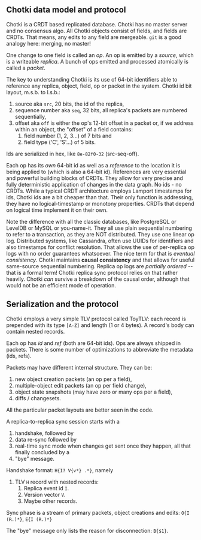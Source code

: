 ##  Chotki data model and protocol

Chotki is a CRDT based replicated database. Chotki has no master
server and no consensus algo. All Chotki objects consist of
fields, and fields are CRDTs. That means, any edits to any field
are mergeable. `git` is a good analogy here: merging, no master!

One change to one field is called an *op*. An op is emitted by a
*source*, which is a writeable *replica*. A bunch of ops emitted
and processed atomically is called a *packet*.

The key to understanding Chotki is its use of 64-bit identifiers
able to reference any replica, object, field, op or packet in
the system. Chotki id bit layout, m.s.b. to l.s.b.:

 1. source aka `src`, 20 bits, the id of the replica,
 2. sequence number aka `seq`, 32 bits, all replica's packets
    are numbered sequentially,
 3. offset aka `off` is either the op's 12-bit offset in a
    packet or, if we address within an object, the "offset" of a
    field contains:
     1. field number (1, 2, 3...) of 7 bits and
     2. field type ('C', 'S'...) of 5 bits.

Ids are serialized in hex, like `8e-82f0-32` (src-seq-off).
    
Each op has its *own* 64-bit id as well as a *reference* to the
location it is being applied to (which is also a 64-bit id).
References are very essential and powerful building blocks of
CRDTs. They allow for very precise and fully deterministic
application of changes in the data graph. No ids - no CRDTs.
While a typical CRDT architecture employs Lamport timestamps for
ids, Chotki ids are a bit cheaper than that. Their only function
is addressing, they have no logical-timestamp or monotony
properties. CRDTs that depend on logical time implement it on
their own.

Note the difference with all the classic databases, like
PostgreSQL or LevelDB or MySQL or you-name-it. They all use
plain sequential numbering to refer to a transaction, as they
are NOT distributed. They use one linear op log. Distributed
systems, like Cassandra, often use UUIDs for identifiers and
also timestamps for conflict resolution. That allows the use of
per-replica op logs with no order guarantees whatsoever. The
nice term for that is *eventual consistency*. Chotki maintains
**causal consistency** and that allows for useful same-source
sequential numbering. Replica op logs are *partially ordered* --
that is a formal term! Chotki replica sync protocol relies on
that rather heavily. Chotki *can* survive a breakdown of the
causal order, although that would not be an efficient mode of
operation.

##  Serialization and the protocol

Chotki employs a very simple TLV protocol called ToyTLV: each
record is prepended with its type `[A-Z]` and length (1 or 4
bytes). A record's body can contain nested records.

Each op has *id* and *ref* (both are 64-bit ids). Ops are always
shipped in packets. There is some number of optimizations to
abbreviate the metadata (ids, refs).

Packets may have different internal structure. They can be:

 1. new object creation packets (an op per a field),
 2. multiple-object edit packets (an op per field change),
 3. object state snapshots (may have zero or many ops per a
    field),
 4. diffs / changesets. 

All the particular packet layouts are better seen in the code.

A replica-to-replica sync session starts with a
 1. handshake, followed by
 2. data re-sync followed by
 3. real-time sync mode when changes get sent once they happen,
    all that finally concluded by a
 4. "bye" message.

Handshake format: `H{I? V{v*} .*}`, namely

 1. TLV `H` record with nested records:
     1. Replica event id `I`.
     2. Version vector `V`.
     3. Maybe other records.
 
Sync phase is a stream of primary packets, object creations and
edits: `O{I (R.)*}`, `E{I (R.)*}`

The "bye" message only lists the reason for disconnection:
`B{$1}`.
